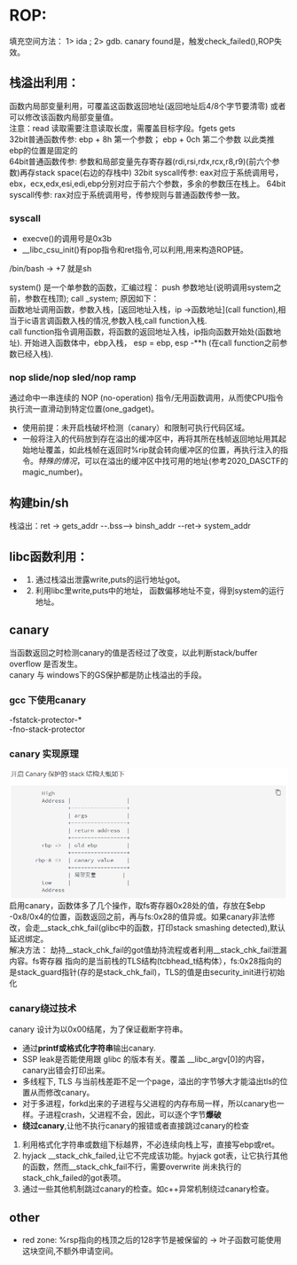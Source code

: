 # ROP:  
填充空间方法： 1> ida ; 2> gdb.  canary found是，触发check_failed(),ROP失效。  

## 栈溢出利用：  
函数内局部变量利用，可覆盖这函数返回地址(返回地址后4/8个字节要清零) 或者  可以修改该函数内局部变量值。  
注意：read 读取需要注意读取长度，需覆盖目标字段。fgets gets  
32bit普通函数传参: ebp + 8h 第一个参数； ebp + 0ch 第二个参数 以此类推 ebp的位置是固定的  
64bit普通函数传参: 参数和局部变量先存寄存器(rdi,rsi,rdx,rcx,r8,r9)(前六个参数)再存stack space(右边的存栈中)
32bit syscall传参: eax对应于系统调用号，ebx，ecx,edx,esi,edi,ebp分别对应于前六个参数，多余的参数压在栈上。
64bit syscall传参: rax对应于系统调用号，传参规则与普通函数传参一致。
### syscall
- execve()的调用号是0x3b
- __libc_csu_init()有pop指令和ret指令,可以利用,用来构造ROP链。

/bin/bash -> +7 就是sh  

system() 是一个单参数的函数，汇编过程： push 参数地址(说明调用system之前，参数在栈顶);    call _system;  原因如下：  
函数地址调用函数，参数入栈，[返回地址入栈，ip ->函数地址](call function),相当于ic语言调函数入栈的情况,参数入栈,call function入栈.  
call function指令调用函数，将函数的返回地址入栈，ip指向函数开始处(函数地址). 开始进入函数体中，ebp入栈， esp = ebp, esp -**h (在call function之前参数已经入栈).  
### nop slide/nop sled/nop ramp
  通过命中一串连续的 NOP (no-operation) 指令/无用函数调用，从而使CPU指令执行流一直滑动到特定位置(one_gadget)。
- 使用前提：未开启栈破坏检测（canary）和限制可执行代码区域。
- 一般将注入的代码放到存在溢出的缓冲区中，再将其所在栈帧返回地址用其起始地址覆盖，如此栈帧在返回时%rip就会转向缓冲区的位置，再执行注入的指令。*特殊的情况*，可以在溢出的缓冲区中找可用的地址(参考2020_DASCTF的magic_number)。

## 构建bin/sh  
栈溢出：ret -> gets_addr --.bss--> binsh_addr --ret-> system_addr  


## libc函数利用：  
- 1. 通过栈溢出泄露write,puts的运行地址got。  
- 2. 利用libc里write,puts中的地址， 函数偏移地址不变，得到system的运行地址。  

## canary  
当函数返回之时检测canary的值是否经过了改变，以此判断stack/buffer overflow 是否发生。  
canary 与 windows下的GS保护都是防止栈溢出的手段。  
### gcc 下使用canary  
-fstatck-protector-*  
-fno-stack-protector  
### canary 实现原理  
![](image/canary_struct.png 'canary struct')  
启用canary，函数体多了几个操作，取fs寄存器0x28处的值，存放在$ebp -0x8/0x4的位置，函数返回之前，再与fs:0x28的值异或。如果canary非法修改，会走__stack_chk_fail(glibc中的函数，打印stack smashing detected),默认延迟绑定。  
解决方法： 劫持__stack_chk_fail的got值劫持流程或者利用__stack_chk_fail泄漏内容。fs寄存器 指向的是当前栈的TLS结构(tcbhead_t结构体），fs:0x28指向的是stack_guard指针(存的是stack_chk_fail)，TLS的值是由security_init进行初始化  
### canary绕过技术  
canary 设计为以0x00结尾，为了保证截断字符串。  
- 通过**printf或格式化字符串**输出canary.  
- SSP leak是否能使用跟 glibc 的版本有关。覆盖 __libc_argv[0]的内容，canary出错会打印出来。  
- 多线程下, TLS 与当前栈差距不足一个page，溢出的字节够大才能溢出tls的位置从而修改canary。  
- 对于多进程，forkd出来的子进程与父进程的内存布局一样，所以canary也一样。子进程crash，父进程不会，因此，可以逐个字节**爆破**  
- **绕过canary**,让他不执行canary的报错或者直接跳过canary的检查  
1. 利用格式化字符串或数组下标越界，不必连续向栈上写，直接写ebp或ret。  
2. hyjack __stack_chk_failed,让它不完成该功能。hyjack got表，让它执行其他的函数，然而__stack_chk_fail不行，需要overwrite 尚未执行的stack_chk_failed的got表项。  
3. 通过一些其他机制跳过canary的检查。如c++异常机制绕过canary检查。  

## other
- red zone: %rsp指向的栈顶之后的128字节是被保留的 -> 叶子函数可能使用这块空间,不额外申请空间。
